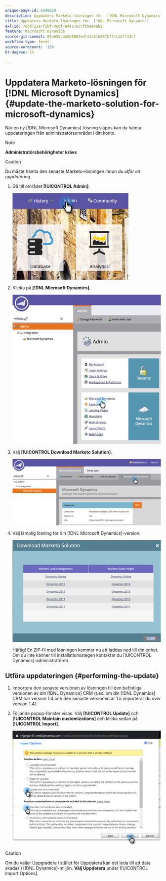 ```yaml
---
unique-page-id: 6849029
description: Uppdatera Marketo-lösningen för  [!DNL Microsoft Dynamics] - Marketo Docs - produktdokumentation
title: Uppdatera Marketo-lösningen för  [!DNL Microsoft Dynamics]
exl-id: 76bd722a-f2bf-46df-84e2-827fbbee4ab2
feature: Microsoft Dynamics
source-git-commit: 09a656c3a0d0002edfa1a61b987bff4c1dff33cf
workflow-type: tm+mt
source-wordcount: '156'
ht-degree: 1%

---
```


# Uppdatera Marketo-lösningen för [!DNL Microsoft Dynamics] {#update-the-marketo-solution-for-microsoft-dynamics}

När en ny [!DNL Microsoft Dynamics]-lösning släpps kan du hämta uppdateringen från administratörsområdet i ditt konto.

>[!NOTE]
>
>**Administratörsbehörigheter krävs**

>[!CAUTION]
>
>Du måste hämta den senaste Marketo-lösningen _innan du utför en uppdatering_.

1. Gå till området **[!UICONTROL Admin]**.

   ![](assets/admin.png)

1. Klicka på **[!DNL Microsoft Dynamics]**.

   ![](assets/image2015-3-16-10-3a51-3a25.png)

1. Välj **[!UICONTROL Download Marketo Solution]**.

   ![](assets/image2015-3-16-10-3a52-3a1.png)

1. Välj lämplig lösning för din [!DNL Microsoft Dynamics]-version.

   ![](assets/msd-online.png)

   Häftig! En ZIP-fil med lösningen kommer nu att laddas ned till din enhet. Om du inte känner till installationsstegen kontaktar du [!UICONTROL Dynamics]-administratören.

## Utföra uppdateringen {#performing-the-update}

1. Importera den senaste versionen av lösningen till den befintliga versionen av din [!DNL Dynamics] CRM (t.ex. om din [!DNL Dynamics] CRM har version 1.4 och den senaste versionen är 1.5 importerar du _över_ version 1.4).

1. Följande popup-fönster visas. Välj **[!UICONTROL Update]** och **[!UICONTROL Maintain customizations]** och klicka sedan på **[!UICONTROL Import]**.

   ![](assets/update-the-marketo-solution-for-microsoft-dynamics-5.png)

>[!CAUTION]
>
>Om du väljer Uppgradera i stället för Uppdatera kan det leda till att data skadas i [!DNL Dynamics]-miljön. **Välj Uppdatera** under [!UICONTROL Import Options].

